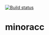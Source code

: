 [![Build status](https://ci.appveyor.com/api/projects/status/sx4m76c1l34pkqbd?svg=true)](https://ci.appveyor.com/project/tedlaz/minoracc)

# minoracc
